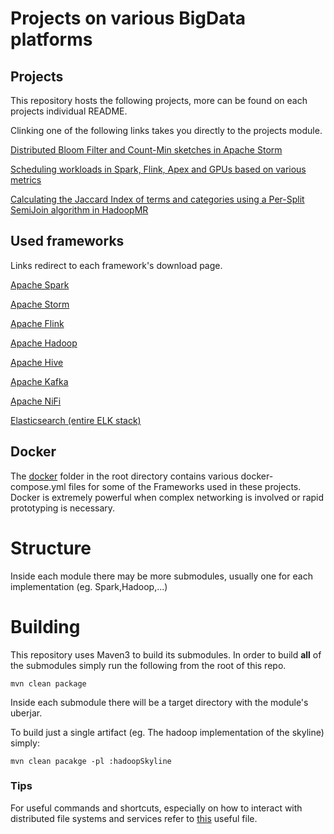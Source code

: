 # Projects on various BigData platforms 

## Projects
This repository hosts the following projects, more can be found on each projects individual README.

Clinking one of the following links takes you directly to the projects module. 

[Distributed Bloom Filter and Count-Min sketches in Apache Storm](sketches/BloomCountMinStorm)

[Scheduling workloads in Spark, Flink, Apex and GPUs based on various metrics](beamScheduler)

[Calculating the Jaccard Index of terms and categories using a Per-Split SemiJoin algorithm in HadoopMR](jaccardIndex/hadoopJI)


## Used frameworks
Links redirect to each framework's download page.

[Apache Spark](https://spark.apache.org/downloads.html)

[Apache Storm](https://storm.apache.org/downloads.html)

[Apache Flink](https://flink.apache.org/downloads.html)

[Apache Hadoop](https://hadoop.apache.org/releases.html)

[Apache Hive](https://www-eu.apache.org/dist/hive/)

[Apache Kafka](https://kafka.apache.org/downloads)

[Apache NiFi](https://nifi.apache.org/download.html)

[Elasticsearch (entire ELK stack)](https://www.elastic.co/downloads/)

## Docker
The [docker](docker) folder in the root directory contains various docker-compose.yml files for some
of the Frameworks used in these projects. Docker is extremely powerful when complex networking is 
involved or rapid prototyping is necessary. 

# Structure
Inside each module there may be more submodules, usually one for each implementation (eg. Spark,Hadoop,...)

# Building
This repository uses Maven3 to build its submodules.
In order to build <b>all</b> of the submodules simply run the following from the root of this repo.

    mvn clean package
    
Inside each submodule there will be a target directory with the module's uberjar.

To build just a single artifact (eg. The hadoop implementation of the skyline) simply:
    
    mvn clean pacakge -pl :hadoopSkyline

### Tips
For useful commands and shortcuts, especially on how to interact with distributed file systems and 
services refer to [this](useful.md) useful file.


